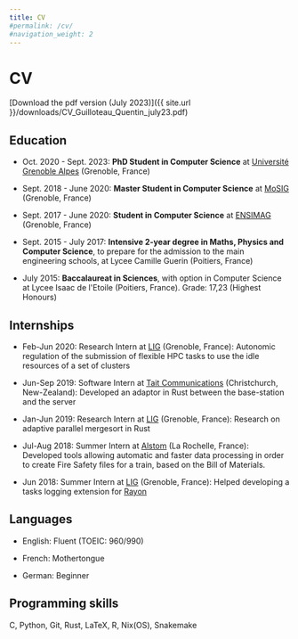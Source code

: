 ```yaml
---
title: CV
#permalink: /cv/
#navigation_weight: 2
---
```


# CV

[Download the pdf version (July 2023)]({{ site.url }}/downloads/CV_Guilloteau_Quentin_july23.pdf)

## Education

* Oct. 2020 - Sept. 2023: **PhD Student in Computer Science** at [Université Grenoble Alpes](https://www.univ-grenoble-alpes.fr/) (Grenoble, France)

* Sept. 2018 - June 2020: **Master Student in Computer Science** at [MoSIG](http://mosig.imag.fr) (Grenoble, France)

* Sept. 2017 - June 2020: **Student in Computer Science** at [ENSIMAG](http://ensimag.grenoble-inp.fr) (Grenoble, France)

* Sept. 2015 - July 2017: **Intensive 2-year degree in Maths, Physics and Computer Science**, to prepare for the admission to the main engineering schools, at Lycee Camille Guerin (Poitiers, France)

* July 2015: **Baccalaureat in Sciences**, with option in Computer Science at Lycee Isaac de l'Etoile (Poitiers, France). Grade: 17,23 (Highest Honours)


## Internships

* Feb-Jun 2020: Research Intern at [LIG](http://www.liglab.fr/en) (Grenoble, France): Autonomic regulation of the submission of flexible HPC tasks to use the idle resources of a set of clusters

* Jun-Sep 2019: Software Intern at [Tait Communications](https://www.taitcommunications.com/) (Christchurch, New-Zealand): Developed an adaptor in Rust between the base-station and the server

* Jan-Jun 2019: Research Intern at [LIG](http://www.liglab.fr/en) (Grenoble, France): Research on adaptive parallel mergesort in Rust

* Jul-Aug 2018: Summer Intern at [Alstom](http://www.alstom.com) (La Rochelle, France): Developed tools allowing automatic and faster data processing in order to create Fire Safety files for a train, based on the Bill of Materials.

* Jun 2018: Summer Intern at [LIG](http://www.liglab.fr/en) (Grenoble, France): Helped developing a tasks logging extension for [Rayon](https://github.com/rayon-rs/rayon)


## Languages

* English: Fluent (TOEIC: 960/990)

* French: Mothertongue

* German: Beginner


## Programming skills

C, Python, Git, Rust, LaTeX, R, Nix(OS), Snakemake
